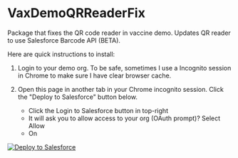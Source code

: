 # VaxDemoQRReaderFix

Package that fixes the QR code reader in vaccine demo. Updates QR reader to use Salesforce Barcode API (BETA).

Here are quick instructions to install:

1) Login to your demo org. To be safe, sometimes I use a Incognito session in Chrome to make sure I have clear browser cache.

2) Open this page in another tab in your Chrome incognito session. Click the "Deploy to Salesforce" button below.
   -  Click the Login to Salesforce button in top-right
   -  It will ask you to allow access to your org (OAuth prompt)? Select Allow
   - On

<a href="https://githubsfdeploy.herokuapp.com">
  <img alt="Deploy to Salesforce"
       src="https://raw.githubusercontent.com/afawcett/githubsfdeploy/master/deploy.png">
</a>
